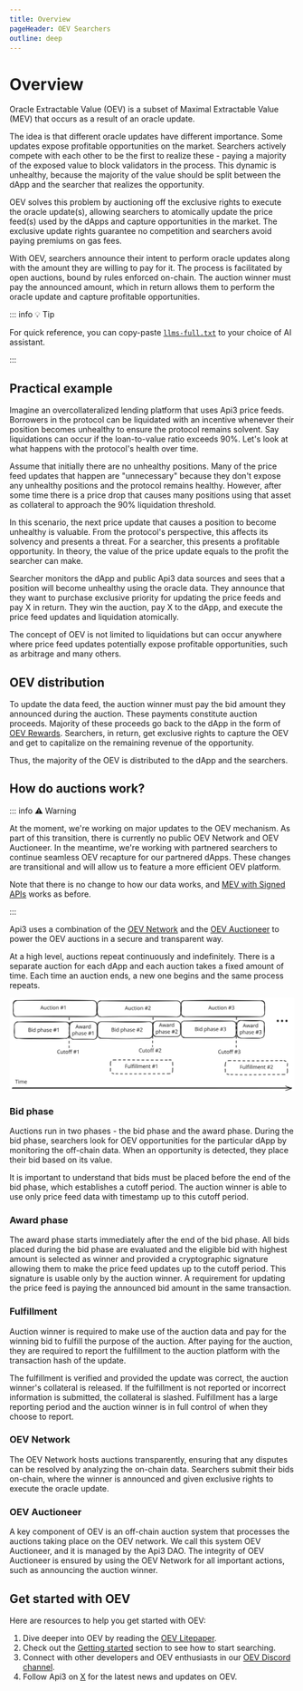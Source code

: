 ```yaml
---
title: Overview
pageHeader: OEV Searchers
outline: deep
---
```


<PageHeader/>

# Overview

Oracle Extractable Value (OEV) is a subset of Maximal Extractable Value (MEV) that occurs as a result of an oracle update.

The idea is that different oracle updates have different importance.
Some updates expose profitable opportunities on the market. Searchers actively compete
with each other to be the first to realize these - paying a majority of the exposed value
to block validators in the process. This dynamic is unhealthy, because the
majority of the value should be split between the dApp and the searcher that
realizes the opportunity.

OEV solves this problem by auctioning off the exclusive rights to execute the
oracle update(s), allowing searchers to atomically update the price feed(s) used
by the dApps and capture opportunities in the market. The exclusive update
rights guarantee no competition and searchers avoid paying premiums on gas fees.

With OEV, searchers announce their intent to perform oracle updates along with
the amount they are willing to pay for it. The process is facilitated by open auctions,
bound by rules enforced on-chain. The auction winner must pay the announced
amount, which in return allows them to perform the oracle update and capture
profitable opportunities.

::: info 💡 Tip

For quick reference, you can copy-paste [`llms-full.txt`](https://docs.api3.org/llms-full.txt) to your choice of AI assistant.

:::

## Practical example

Imagine an overcollateralized lending platform that uses Api3 price feeds.
Borrowers in the protocol can be liquidated with an incentive whenever their
position becomes unhealthy to ensure the protocol remains solvent. Say
liquidations can occur if the loan-to-value ratio exceeds 90%. Let's look at
what happens with the protocol's health over time.

Assume that initially there are no unhealthy positions. Many of the price feed
updates that happen are "unnecessary" because they don't expose any unhealthy
positions and the protocol remains healthy. However, after some time there is a
price drop that causes many positions using that asset as collateral to approach
the 90% liquidation threshold.

In this scenario, the next price update that causes a position to become
unhealthy is valuable. From the protocol's perspective, this affects its
solvency and presents a threat. For a searcher, this presents a
profitable opportunity. In theory, the value of the price update equals to the
profit the searcher can make.

Searcher monitors the dApp and public Api3 data sources and sees that a position will become unhealthy
using the oracle data. They announce that they want to purchase exclusive
priority for updating the price feeds and pay X in return. They win the auction,
pay X to the dApp, and execute the price feed updates and liquidation
atomically.

The concept of OEV is not limited to liquidations but can occur anywhere where
price feed updates potentially expose profitable opportunities, such as
arbitrage and many others.

## OEV distribution

To update the data feed, the auction winner must pay the bid amount they
announced during the auction. These payments constitute auction proceeds. Majority of these proceeds go back to the dApp in the form of [OEV Rewards](/dapps/oev-rewards/). Searchers, in return, get exclusive rights to capture
the OEV and get to capitalize on the remaining revenue of the opportunity.

Thus, the majority of the OEV is distributed to the dApp and the
searchers.

## How do auctions work?

::: info ⚠️ Warning

At the moment, we're working on major updates to the OEV mechanism. As part of this transition, there is currently no public OEV Network and OEV Auctioneer. In the meantime, we're working with partnered searchers to continue seamless OEV recapture for our partnered dApps. These changes are transitional and will allow us to feature a more efficient OEV platform.

Note that there is no change to how our data works, and [MEV with Signed APIs](in-depth/mev-with-signed-apis.md) works as before.

:::

Api3 uses a combination of the [OEV Network](#oev-network) and the
[OEV Auctioneer](#oev-auctioneer) to power the OEV auctions in a secure and
transparent way.

At a high level, auctions repeat continuously and indefinitely. There is a
separate auction for each dApp and each auction takes a fixed amount of time. Each time an auction ends, a new one begins and the same process
repeats.

<!-- NOTE: Source = https://excalidraw.com/#json=VHSz5AhV0HA88hUvabVJv,AhhEkjO7HE_4MOqbkrBGsw -->
<img src="./auctions-overview.svg" />

### Bid phase

Auctions run in two phases - the bid phase and the award phase. During the
bid phase, searchers look for OEV opportunities for the particular dApp
by monitoring the off-chain data. When an opportunity is detected, they
place their bid based on its value.

It is important to understand that bids must be placed before the end of the bid phase, which establishes a cutoff period. The auction winner is able to use only price feed data with timestamp up to this cutoff period.

### Award phase

The award phase starts immediately after the end of the bid phase. All bids placed during the bid phase are evaluated and the eligible bid with highest amount is selected as winner and provided a cryptographic signature allowing them to make the price feed updates up to the cutoff period. This signature is usable only by the auction winner. A requirement for updating the price feed is paying the announced bid amount in the same transaction.

### Fulfillment

Auction winner is required to make use of the auction data and pay for the winning bid to fulfill the purpose of the auction. After paying for the auction, they are required to report the fulfillment to the auction platform with the transaction hash of the update.

The fulfillment is verified and provided the update was correct, the auction winner's collateral is released. If the fulfillment is not reported or incorrect information is submitted, the collateral is slashed. Fulfillment has a large reporting period and the auction winner is in full control of when they choose to report.

### OEV Network

The OEV Network hosts auctions transparently, ensuring that any disputes can be
resolved by analyzing the on-chain data. Searchers submit their bids on-chain,
where the winner is announced and given exclusive rights to execute the oracle
update.

### OEV Auctioneer

A key component of OEV is an off-chain auction system that processes the
auctions taking place on the OEV network. We call this system OEV Auctioneer,
and it is managed by the Api3 DAO. The integrity of OEV Auctioneer is ensured by
using the OEV Network for all important actions, such as announcing the auction
winner.

## Get started with OEV

Here are resources to help you get started with OEV:

1. Dive deeper into OEV by reading the
   [OEV Litepaper](https://raw.githubusercontent.com/api3dao/oev-litepaper/main/oev-litepaper.pdf).
2. Check out the [Getting started](/oev-searchers/in-depth/) section to see how
   to start searching.
3. Connect with other developers and OEV enthusiasts in our
   [OEV Discord channel](https://discord.com/channels/758003776174030948/1062909222347603989).
4. Follow Api3 on [X](https://x.com/api3dao) for the latest news and updates on
   OEV.
